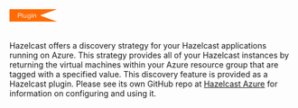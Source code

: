 

<img src="../images/Plugin_New.png" alt="Azure Plugin" height="22" width="84">
<br></br>

Hazelcast offers a discovery strategy for your Hazelcast applications running on Azure. This strategy provides all of your Hazelcast instances by returning the virtual machines within your Azure resource group that are tagged with a specified value. This discovery feature is provided as a Hazelcast plugin. Please see its own GitHub repo at <a href="https://github.com/hazelcast/hazelcast-azure" target="_blank">Hazelcast Azure</a> for information on configuring and using it.

